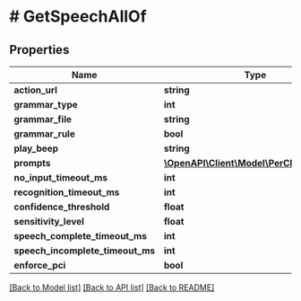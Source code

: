 # # GetSpeechAllOf

## Properties

Name | Type | Description | Notes
------------ | ------------- | ------------- | -------------
**action_url** | **string** |  | [optional] 
**grammar_type** | **int** |  | [optional] 
**grammar_file** | **string** |  | [optional] 
**grammar_rule** | **bool** |  | [optional] 
**play_beep** | **string** |  | [optional] 
**prompts** | [**\OpenAPI\Client\Model\PerCLCommand[]**](PerCLCommand.md) |  | [optional] 
**no_input_timeout_ms** | **int** |  | [optional] 
**recognition_timeout_ms** | **int** |  | [optional] 
**confidence_threshold** | **float** |  | [optional] 
**sensitivity_level** | **float** |  | [optional] 
**speech_complete_timeout_ms** | **int** |  | [optional] 
**speech_incomplete_timeout_ms** | **int** |  | [optional] 
**enforce_pci** | **bool** |  | [optional] 

[[Back to Model list]](../../README.md#documentation-for-models) [[Back to API list]](../../README.md#documentation-for-api-endpoints) [[Back to README]](../../README.md)


